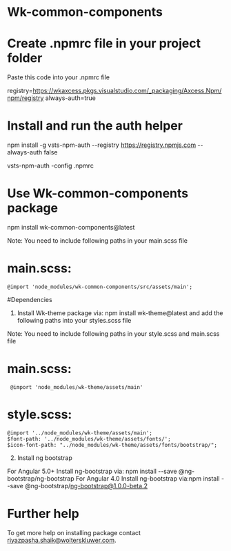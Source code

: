 # Wk-common-components
# Create .npmrc file in your project folder
Paste this code into your .npmrc file

registry=https://wkaxcess.pkgs.visualstudio.com/_packaging/Axcess.Npm/npm/registry always-auth=true

# Install and run the auth helper
npm install -g vsts-npm-auth --registry https://registry.npmjs.com --always-auth false

vsts-npm-auth -config .npmrc

# Use Wk-common-components package
npm install wk-common-components@latest

Note: You need to include following paths in your main.scss file

# main.scss:
	@import 'node_modules/wk-common-components/src/assets/main';


#Dependencies

1) Install Wk-theme package via: npm install wk-theme@latest and add the following paths into your styles.scss file

Note: You need to include following paths in your style.scss and main.scss file

# main.scss:
	 @import 'node_modules/wk-theme/assets/main'

# style.scss:
	@import '../node_modules/wk-theme/assets/main';
	$font-path: '../node_modules/wk-theme/assets/fonts/';
	$icon-font-path: "../node_modules/wk-theme/assets/fonts/bootstrap/";

2) Install ng bootstrap

For Angular 5.0+ Install ng-bootstrap via: npm install --save @ng-bootstrap/ng-bootstrap
For Angular 4.0 Install ng-bootstrap via:npm install --save @ng-bootstrap/ng-bootstrap@1.0.0-beta.2




# Further help
To get more help on installing package contact riyazpasha.shaik@wolterskluwer.com.